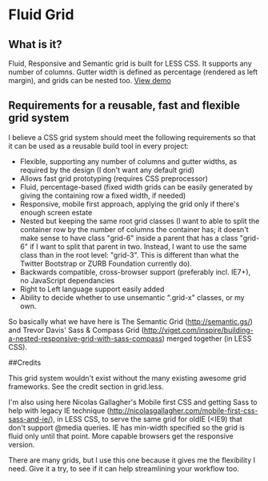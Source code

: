 # Fluid Grid

## What is it? 

Fluid, Responsive and Semantic grid is built for LESS CSS. It supports any number 
of columns. Gutter width is defined as percentage (rendered as left margin), and 
grids can be nested too. [View demo](http://akikoo.github.com/Fluid-Grid/)

## Requirements for a reusable, fast and flexible grid system

I believe a CSS grid system should meet the following requirements so that it can 
be used as a reusable build tool in every project:

* Flexible, supporting any number of columns and gutter widths, as required by the 
	design (I don't want any default grid)
* Allows fast grid prototyping (requires CSS preprocessor)
* Fluid, percentage-based (fixed width grids can be easily generated by giving 
	the containing row a fixed width, if needed)
* Responsive, mobile first approach, applying the grid only if there's enough screen 
	estate
* Nested but keeping the same root grid classes (I want to able to split the container 
	row by the number of columns the container has; it doesn't make sense to have class 
	"grid-6" inside a parent that has a class "grid-6" if I want to split that 
	parent in two. Instead, I want to use the same class than in the root level: "grid-3". 
	This is different than what the Twitter Bootstrap or ZURB Foundation currently 
	do).
* Backwards compatible, cross-browser support (preferably incl. IE7+), no JavaScript 
	dependancies
* Right to Left language support easily added
* Ability to decide whether to use unsemantic ".grid-x" classes, or my own.

So basically what we have here is The Semantic Grid (http://semantic.gs/) and Trevor 
Davis' Sass & Compass Grid (http://viget.com/inspire/building-a-nested-responsive-grid-with-sass-compass) 
merged together (in LESS CSS).

##Credits 

This grid system wouldn't exist without the many existing awesome grid frameworks. 
See the credit section in grid.less. 

I'm also using here Nicolas Gallagher's Mobile first CSS and getting Sass to help with 
legacy IE technique (http://nicolasgallagher.com/mobile-first-css-sass-and-ie/), 
in LESS CSS, to serve the same grid for oldIE (<IE9) that don't support @media queries. 
IE has min-width specified so the grid is fluid only until that point. More capable 
browsers get the responsive version. 

There are many grids, but I use this one because it gives me the flexibility I need. 
Give it a try, to see if it can help streamlining your workflow too.